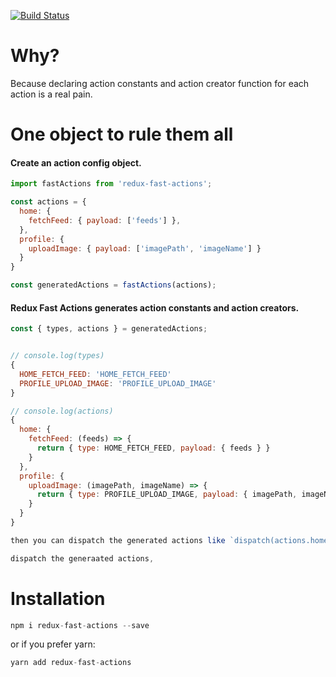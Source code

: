 [![Build Status](https://travis-ci.org/ozankasikci/redux-fast-actions.svg?branch=master)](https://travis-ci.org/ozankasikci/redux-fast-actions)
# Why?
Because declaring action constants and action creator function for each action is a real pain.

# One object to rule them all
#### Create an action config object.
```javascript
import fastActions from 'redux-fast-actions';

const actions = {
  home: {
    fetchFeed: { payload: ['feeds'] },
  },
  profile: {
    uploadImage: { payload: ['imagePath', 'imageName'] }
  }
}

const generatedActions = fastActions(actions);
```
#### Redux Fast Actions generates action constants and action creators.
```javascript
const { types, actions } = generatedActions;


// console.log(types)
{
  HOME_FETCH_FEED: 'HOME_FETCH_FEED'
  PROFILE_UPLOAD_IMAGE: 'PROFILE_UPLOAD_IMAGE'
}

// console.log(actions)
{
  home: {
    fetchFeed: (feeds) => {
      return { type: HOME_FETCH_FEED, payload: { feeds } }
    }
  },
  profile: {
    uploadImage: (imagePath, imageName) => {
      return { type: PROFILE_UPLOAD_IMAGE, payload: { imagePath, imageName } }
    }
  }
}

then you can dispatch the generated actions like `dispatch(actions.home.fetchFeed(feedsArray))`

dispatch the generaated actions,
```

# Installation
```javascript
npm i redux-fast-actions --save
```
or if you prefer yarn:
```javascript
yarn add redux-fast-actions
```
